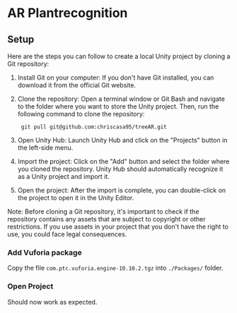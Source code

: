 # AR Plantrecognition

## Setup

Here are the steps you can follow to create a local Unity project by cloning a Git repository:

1. Install Git on your computer: If you don't have Git installed, you can download it from the official Git website.

2. Clone the repository: Open a terminal window or Git Bash and navigate to the folder where you want to store the Unity project. Then, run the following command to clone the repository:

        git pull git@github.com:chriscasa95/treeAR.git

3. Open Unity Hub: Launch Unity Hub and click on the "Projects" button in the left-side menu.

4. Import the project: Click on the "Add" button and select the folder where you cloned the repository. Unity Hub should automatically recognize it as a Unity project and import it.

5. Open the project: After the import is complete, you can double-click on the project to open it in the Unity Editor.

Note: Before cloning a Git repository, it's important to check if the repository contains any assets that are subject to copyright or other restrictions. If you use assets in your project that you don't have the right to use, you could face legal consequences.

### Add Vuforia package

Copy the file `com.ptc.vuforia.engine-10.10.2.tgz` into `./Packages/` folder.

### Open Project

Should now work as expected.